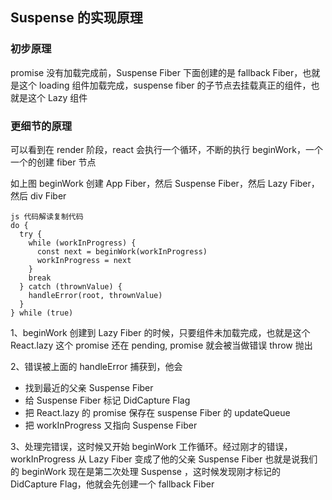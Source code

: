 ## Suspense 的实现原理

### 初步原理

promise 没有加载完成前，Suspense Fiber 下面创建的是 fallback Fiber，也就是这个 loading
组件加载完成，suspense fiber 的子节点去挂载真正的组件，也就是这个 Lazy 组件

### 更细节的原理

可以看到在 render 阶段，react 会执行一个循环，不断的执行 beginWork，一个一个的创建 fiber 节点

如上图 beginWork 创建 App Fiber，然后 Suspense Fiber，然后 Lazy Fiber，然后 div Fiber

```
js 代码解读复制代码
do {
  try {
    while (workInProgress) {
      const next = beginWork(workInProgress)
      workInProgress = next
    }
    break
  } catch (thrownValue) {
    handleError(root, thrownValue)
  }
} while (true)
```

1、beginWork 创建到 Lazy Fiber 的时候，只要组件未加载完成，也就是这个 React.lazy 这个 promise 还在 pending, promise 就会被当做错误 throw 抛出

2、错误被上面的 handleError 捕获到，他会

- 找到最近的父亲 Suspense Fiber
- 给 Suspense Fiber 标记 DidCapture Flag
- 把 React.lazy 的 promise 保存在 suspense Fiber 的 updateQueue
- 把 workInProgress 又指向 Suspense Fiber

3、处理完错误，这时候又开始 beginWork 工作循环。经过刚才的错误，workInProgress 从 Lazy Fiber 变成了他的父亲 Suspense Fiber
也就是说我们的 beginWork 现在是第二次处理 Suspense ，这时候发现刚才标记的 DidCapture Flag，他就会先创建一个 fallback Fiber
